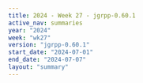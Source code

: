 ```yaml
---
title: 2024 - Week 27 - jgrpp-0.60.1
active_nav: summaries
year: "2024"
week: "wk27"
version: "jgrpp-0.60.1"
start_date: "2024-07-01"
end_date: "2024-07-07"
layout: "summary"
---
```

